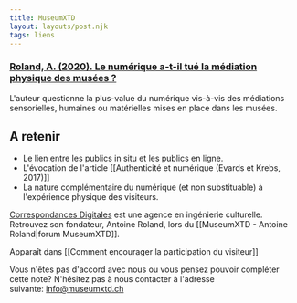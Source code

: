 ```yaml
---
title: MuseumXTD
layout: layouts/post.njk
tags: liens
---
```

### [Roland, A. (2020). Le numérique a-t-il tué la médiation physique des musées ?](https://correspondances.co/le-numerique-a-t-il-tue-la-mediation-physique-des-musees/)
L'auteur questionne la plus-value du numérique vis-à-vis des médiations sensorielles, humaines ou matérielles mises en place dans les musées. 

## A retenir
- Le lien entre les publics in situ et les publics en ligne. 
- L'évocation de l'article [[Authenticité et numérique (Evards et Krebs, 2017)]]
- La nature complémentaire du numérique (et non substituable) à l'expérience physique des visiteurs. 
  
[Correspondances Digitales](https://correspondances.co/) est une agence en ingénierie culturelle. Retrouvez son fondateur, Antoine Roland, lors du [[MuseumXTD - Antoine Roland|forum MuseumXTD]]. 


Apparaît dans [[Comment encourager la participation du visiteur]]

Vous n'êtes pas d'accord avec nous ou vous pensez pouvoir compléter cette note? N'hésitez pas à nous contacter à l'adresse suivante: [info@museumxtd.ch](mailto:info@museumxtd.ch)